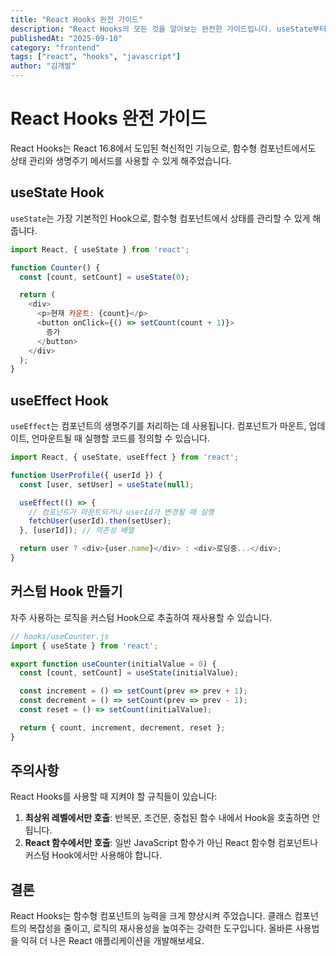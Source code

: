 ```yaml
---
title: "React Hooks 완전 가이드"
description: "React Hooks의 모든 것을 알아보는 완전한 가이드입니다. useState부터 useEffect까지 실무에서 사용하는 방법을 살펴봅시다."
publishedAt: "2025-09-10"
category: "frontend"
tags: ["react", "hooks", "javascript"]
author: "김개발"
---
```


# React Hooks 완전 가이드

React Hooks는 React 16.8에서 도입된 혁신적인 기능으로, 함수형 컴포넌트에서도 상태 관리와 생명주기 메서드를 사용할 수 있게 해주었습니다.

## useState Hook

`useState`는 가장 기본적인 Hook으로, 함수형 컴포넌트에서 상태를 관리할 수 있게 해줍니다.

```javascript
import React, { useState } from 'react';

function Counter() {
  const [count, setCount] = useState(0);

  return (
    <div>
      <p>현재 카운트: {count}</p>
      <button onClick={() => setCount(count + 1)}>
        증가
      </button>
    </div>
  );
}
```

## useEffect Hook

`useEffect`는 컴포넌트의 생명주기를 처리하는 데 사용됩니다. 컴포넌트가 마운트, 업데이트, 언마운트될 때 실행할 코드를 정의할 수 있습니다.

```javascript
import React, { useState, useEffect } from 'react';

function UserProfile({ userId }) {
  const [user, setUser] = useState(null);

  useEffect(() => {
    // 컴포넌트가 마운트되거나 userId가 변경될 때 실행
    fetchUser(userId).then(setUser);
  }, [userId]); // 의존성 배열

  return user ? <div>{user.name}</div> : <div>로딩중...</div>;
}
```

## 커스텀 Hook 만들기

자주 사용하는 로직을 커스텀 Hook으로 추출하여 재사용할 수 있습니다.

```javascript
// hooks/useCounter.js
import { useState } from 'react';

export function useCounter(initialValue = 0) {
  const [count, setCount] = useState(initialValue);

  const increment = () => setCount(prev => prev + 1);
  const decrement = () => setCount(prev => prev - 1);
  const reset = () => setCount(initialValue);

  return { count, increment, decrement, reset };
}
```

## 주의사항

React Hooks를 사용할 때 지켜야 할 규칙들이 있습니다:

1. **최상위 레벨에서만 호출**: 반복문, 조건문, 중첩된 함수 내에서 Hook을 호출하면 안 됩니다.
2. **React 함수에서만 호출**: 일반 JavaScript 함수가 아닌 React 함수형 컴포넌트나 커스텀 Hook에서만 사용해야 합니다.

## 결론

React Hooks는 함수형 컴포넌트의 능력을 크게 향상시켜 주었습니다. 클래스 컴포넌트의 복잡성을 줄이고, 로직의 재사용성을 높여주는 강력한 도구입니다. 올바른 사용법을 익혀 더 나은 React 애플리케이션을 개발해보세요.